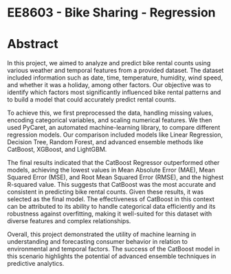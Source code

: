 # EE8603 - Bike Sharing - Regression

# Abstract
In this project, we aimed to analyze and predict bike rental counts using various weather and temporal features from a provided dataset. The dataset included information such as date, time, temperature, humidity, wind speed, and whether it was a holiday, among other factors. Our objective was to identify which factors most significantly influenced bike rental patterns and to build a model that could accurately predict rental counts.

To achieve this, we first preprocessed the data, handling missing values, encoding categorical variables, and scaling numerical features. We then used PyCaret, an automated machine-learning library, to compare different regression models. Our comparison included models like Linear Regression, Decision Tree, Random Forest, and advanced ensemble methods like CatBoost, XGBoost, and LightGBM.

The final results indicated that the CatBoost Regressor outperformed other models, achieving the lowest values in Mean Absolute Error (MAE), Mean Squared Error (MSE), and Root Mean Squared Error (RMSE), and the highest R-squared value. This suggests that CatBoost was the most accurate and consistent in predicting bike rental counts. Given these results, it was selected as the final model. The effectiveness of CatBoost in this context can be attributed to its ability to handle categorical data efficiently and its robustness against overfitting, making it well-suited for this dataset with diverse features and complex relationships.

Overall, this project demonstrated the utility of machine learning in understanding and forecasting consumer behavior in relation to environmental and temporal factors. The success of the CatBoost model in this scenario highlights the potential of advanced ensemble techniques in predictive analytics.
